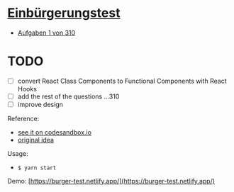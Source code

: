 # [Einbürgerungstest](http://oet.bamf.de/pls/oetut/f?p=514:1:0::NO)

- [Aufgaben 1 von 310](https://github.com/Ebazhanov/ein-burgerungs-test/blob/master/aufgaben.md)

# TODO
- [ ] convert React Class Components to Functional Components with React Hooks
- [ ] add the rest of the questions ...310
- [ ] improve design

Reference:
- [see it on codesandbox.io](https://codesandbox.io/s/ein-burger-test-w3eii?file=/src/App.js)
- [original idea](https://mitchgavan.com/react-quiz/)

Usage:
- `$ yarn start`

Demo: [https://burger-test.netlify.app/](https://burger-test.netlify.app/)
